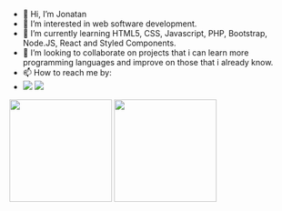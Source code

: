 - 👋 Hi, I’m Jonatan 
- 👀 I’m interested in web software development.
- 🌱 I’m currently learning HTML5, CSS, Javascript, PHP, Bootstrap, Node.JS, React and Styled Components.
- 💞️ I’m looking to collaborate on projects that i can learn more programming languages and improve on those that i already know.
- 📫 How to reach me by:
- <a href="https://www.linkedin.com/in/jonatangoulartm" target="_blank"><img src="https://img.shields.io/badge/-LinkedIn-%230077B5?style=for-the-badge&logo=linkedin&logoColor=white" target="_blank"></a>
<a href = "mailto:jonatan784@gmail.com"><img src="https://img.shields.io/badge/-Gmail-%23333?style=for-the-badge&logo=gmail&logoColor=white" target="_blank"></a>

<img height="180em" src="https://github-readme-stats.vercel.app/api?username=Cryover&show_icons=true&theme=tokyonight&include_all_commits=true&count_private=true"/>
<img height="180em" src="https://github-readme-stats.vercel.app/api/top-langs/?username=Cryover&layout=compact&langs_count=6&theme=tokyonight"/>

